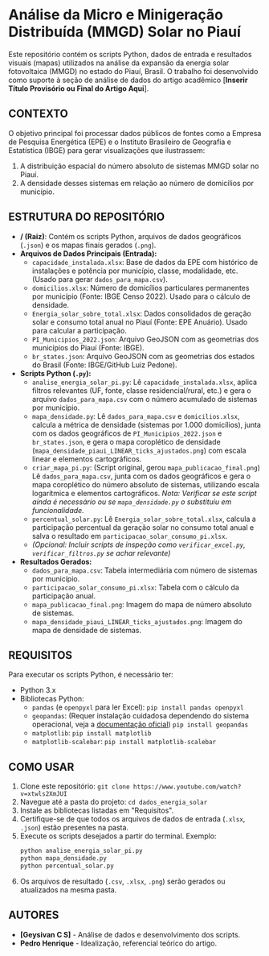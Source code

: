 # Análise da Micro e Minigeração Distribuída (MMGD) Solar no Piauí

Este repositório contém os scripts Python, dados de entrada e resultados visuais (mapas) utilizados na análise da expansão da energia solar fotovoltaica (MMGD) no estado do Piauí, Brasil. O trabalho foi desenvolvido como suporte à seção de análise de dados do artigo acadêmico [**Inserir Título Provisório ou Final do Artigo Aqui**].

## CONTEXTO

O objetivo principal foi processar dados públicos de fontes como a Empresa de Pesquisa Energética (EPE) e o Instituto Brasileiro de Geografia e Estatística (IBGE) para gerar visualizações que ilustrassem:

1.  A distribuição espacial do número absoluto de sistemas MMGD solar no Piauí.
2.  A densidade desses sistemas em relação ao número de domicílios por município.

## ESTRUTURA DO REPOSITÓRIO

* **/ (Raiz)**: Contém os scripts Python, arquivos de dados geográficos (`.json`) e os mapas finais gerados (`.png`).
* **Arquivos de Dados Principais (Entrada):**
    * `capacidade_instalada.xlsx`: Base de dados da EPE com histórico de instalações e potência por município, classe, modalidade, etc. (Usado para gerar `dados_para_mapa.csv`).
    * `domicilios.xlsx`: Número de domicílios particulares permanentes por município (Fonte: IBGE Censo 2022). Usado para o cálculo de densidade.
    * `Energia_solar_sobre_total.xlsx`: Dados consolidados de geração solar e consumo total anual no Piauí (Fonte: EPE Anuário). Usado para calcular a participação.
    * `PI_Municipios_2022.json`: Arquivo GeoJSON com as geometrias dos municípios do Piauí (Fonte: IBGE).
    * `br_states.json`: Arquivo GeoJSON com as geometrias dos estados do Brasil (Fonte: IBGE/GitHub Luiz Pedone).
* **Scripts Python (`.py`):**
    * `analise_energia_solar_pi.py`: Lê `capacidade_instalada.xlsx`, aplica filtros relevantes (UF, fonte, classe residencial/rural, etc.) e gera o arquivo `dados_para_mapa.csv` com o número acumulado de sistemas por município.
    * `mapa_densidade.py`: Lê `dados_para_mapa.csv` e `domicilios.xlsx`, calcula a métrica de densidade (sistemas por 1.000 domicílios), junta com os dados geográficos de `PI_Municipios_2022.json` e `br_states.json`, e gera o mapa coroplético de densidade (`mapa_densidade_piaui_LINEAR_ticks_ajustados.png`) com escala linear e elementos cartográficos.
    * `criar_mapa_pi.py`: (Script original, gerou `mapa_publicacao_final.png`) Lê `dados_para_mapa.csv`, junta com os dados geográficos e gera o mapa coroplético do número absoluto de sistemas, utilizando escala logarítmica e elementos cartográficos. *Nota: Verificar se este script ainda é necessário ou se `mapa_densidade.py` o substituiu em funcionalidade.*
    * `percentual_solar.py`: Lê `Energia_solar_sobre_total.xlsx`, calcula a participação percentual da geração solar no consumo total anual e salva o resultado em `participacao_solar_consumo_pi.xlsx`.
    * *(Opcional: Incluir scripts de inspeção como `verificar_excel.py`, `verificar_filtros.py` se achar relevante)*
* **Resultados Gerados:**
    * `dados_para_mapa.csv`: Tabela intermediária com número de sistemas por município.
    * `participacao_solar_consumo_pi.xlsx`: Tabela com o cálculo da participação anual.
    * `mapa_publicacao_final.png`: Imagem do mapa de número absoluto de sistemas.
    * `mapa_densidade_piaui_LINEAR_ticks_ajustados.png`: Imagem do mapa de densidade de sistemas.

## REQUISITOS

Para executar os scripts Python, é necessário ter:

* Python 3.x
* Bibliotecas Python:
    * `pandas` (e `openpyxl` para ler Excel): `pip install pandas openpyxl`
    * `geopandas`: (Requer instalação cuidadosa dependendo do sistema operacional, veja a [documentação oficial](https://geopandas.org/en/stable/getting_started/install.html)) `pip install geopandas`
    * `matplotlib`: `pip install matplotlib`
    * `matplotlib-scalebar`: `pip install matplotlib-scalebar`

## COMO USAR

1.  Clone este repositório: `git clone https://www.youtube.com/watch?v=xtwls2XmJUI`
2.  Navegue até a pasta do projeto: `cd dados_energia_solar`
3.  Instale as bibliotecas listadas em "Requisitos".
4.  Certifique-se de que todos os arquivos de dados de entrada (`.xlsx`, `.json`) estão presentes na pasta.
5.  Execute os scripts desejados a partir do terminal. Exemplo:
    ```bash
    python analise_energia_solar_pi.py
    python mapa_densidade.py
    python percentual_solar.py
    ```
6.  Os arquivos de resultado (`.csv`, `.xlsx`, `.png`) serão gerados ou atualizados na mesma pasta.

## AUTORES

* **[Geysivan C S]** - Análise de dados e desenvolvimento dos scripts.
* **Pedro Henrique** - Idealização, referencial teórico do artigo.
